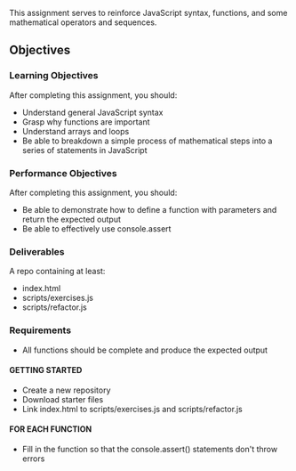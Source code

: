 This assignment serves to reinforce JavaScript syntax, functions, and some mathematical operators and sequences.

## Objectives

### Learning Objectives

After completing this assignment, you should:

* Understand general JavaScript syntax
* Grasp why functions are important
* Understand arrays and loops
* Be able to breakdown a simple process of mathematical steps into a series of statements in JavaScript

### Performance Objectives

After completing this assignment, you should:

* Be able to demonstrate how to define a function with parameters and return the expected output
* Be able to effectively use console.assert

### Deliverables

A repo containing at least:

* index.html
* scripts/exercises.js
* scripts/refactor.js

### Requirements

* All functions should be complete and produce the expected output

#### GETTING STARTED

* Create a new repository
* Download starter files
* Link index.html to scripts/exercises.js and scripts/refactor.js

#### FOR EACH FUNCTION

* Fill in the function so that the console.assert() statements don't throw errors
